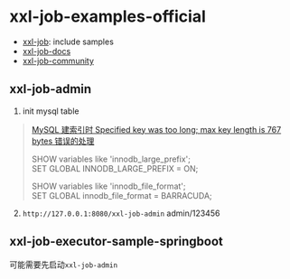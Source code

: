 # xxl-job-examples-official

- [xxl-job]: include samples
- [xxl-job-docs]
- [xxl-job-community]

[xxl-job]: https://github.com/xuxueli/xxl-job
[xxl-job-docs]: https://www.xuxueli.com/xxl-job/
[xxl-job-community]: https://www.xuxueli.com/page/community.html


## xxl-job-admin

1. init mysql table
> [MySQL 建索引时 Specified key was too long; max key length is 767 bytes 错误的处理](https://blog.csdn.net/a1173537204/article/details/88039245)  
>   
> SHOW variables like 'innodb_large_prefix';  
> SET GLOBAL INNODB_LARGE_PREFIX = ON;  
>   
> SHOW variables like 'innodb_file_format';  
> SET GLOBAL innodb_file_format = BARRACUDA;  
  
2. `http://127.0.0.1:8080/xxl-job-admin`    admin/123456

## xxl-job-executor-sample-springboot

可能需要先启动`xxl-job-admin`